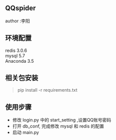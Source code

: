 ## QQspider
author :李阳

## 环境配置
redis 3.0.6<br>
mysql 5.7<br>
Anaconda 3.5<br>

## 相关包安装
> pip install -r requirements.txt

## 使用步骤
* 修改 login.py 中的 start_setting ,设置QQ账号密码
* 打开 db_conf, 完成修改 mysql 和 redis 的配置
* 启动 main.py





